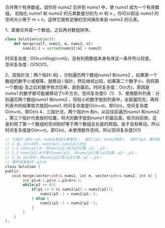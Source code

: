 合并两个有序数组，请你将 nums2 合并到 nums1 中，使 nums1 成为一个有序数组。
初始化 nums1 和 nums2 的元素数量分别为 m 和 n 。你可以假设 nums1 的空间大小等于 m + n，这样它就有足够的空间保存来自 nums2 的元素。    
    
1、直接合并成一个数组，之后再对数组排序。  
```python
class Solution(object):
    def merge(self, nums1, m, nums2, n):
        nums1[:] = sorted(nums1[:m] + nums2)
```
时间复杂度 : O((n+m)log(n+m))。没有利用数组本身有序这一条件所以较差。  
空间复杂度 : O(1)O(1)。    
  
2、双指针法：两个指针i 和j ，分别遍历两个数组nums1 和nums2 ，如果第一个数组的数字小或相等，就移动 i 指针，然后继续比较，如果第二个数字小，则将第一个数组i 及之后的数字依次后移，直到最后。时间复杂度：O(n方)，原因是nums1 的数字都可能被移动了n平方次，空间复杂度O（1）
3、使用额外列表：分别遍历两个数组nums1 和nums2 ，将较小的数字放到列表中，全部遍历完，再将列表中的结果依次放回nums1. 时间复杂度是O(m+n)，即O(n)，空间复杂度O(m+n)，即O(n)
4、三指针法，两个指针m 和n，从后往前遍历nums1 和nums2 ，第三个指针代表放的位置，将大的数字放到nums1 的最后面，依次向前放，这是利用了第一个数组的空间刚好等于两个数组总长度的原因。由于没有移动，所以时间复杂度是O(m+n)，即O(n)，未使用额外空间，所以空间复杂度O(1)
```C
// 三指针 指针一p1、nums1有效元素尾部；  指针二p2、nums2尾部；  指针三p3、最终数组尾部
// 1.当，p1>=0时，nums[p1],nums[p2]对比
// 1.1 nums[p1]大，将nums[p1]放入p3位置。p1--,p3--
// 1.2 nums[p2]大于等于nums[p1]，将nums[p2]放入p3位置。p2--,p3--
// 2.当，p1<0时，将nums[p2]放入p3位置。p2--,p3--
// 循环结束条件：p2<0      
class Solution {
public:
   void merge(vector<int>& nums1, int m, vector<int>& nums2, int n) {
        int p1=m-1,p2=n-1,p3=m+n-1;
        while(p2 >= 0){
            if(p1 >= 0 && nums1[p1] > nums2[p2]){
                nums1[p3--] = nums1[p1--];
            } else {
                nums1[p3--] = nums2[p2--];
            }
        }
    }
};
```
